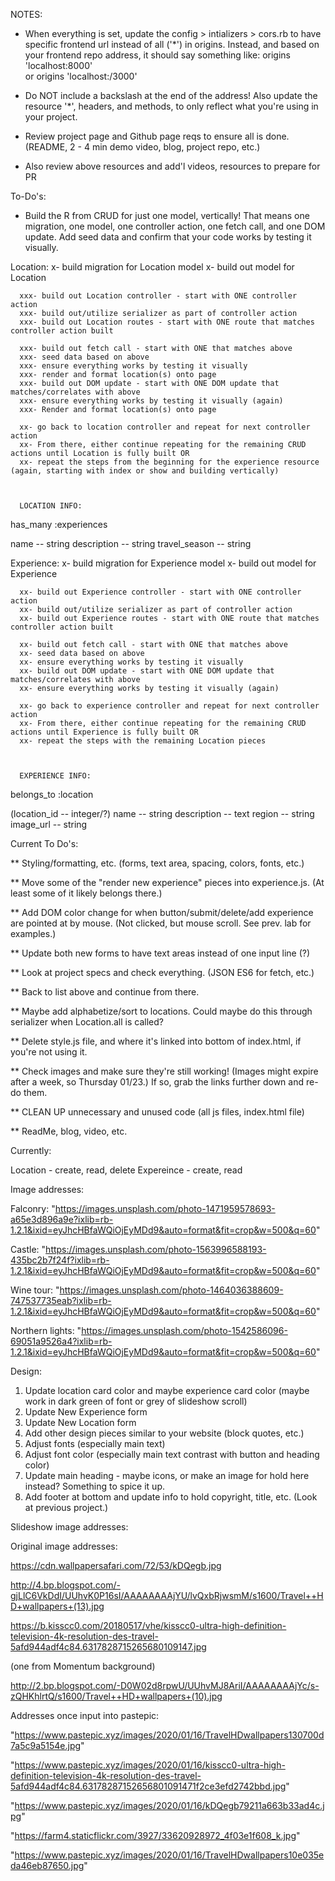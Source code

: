 
  NOTES:

  - When everything is set, update the config > intializers > cors.rb to have specific frontend url instead of all ('*') in origins. Instead, and based on your frontend repo address, it should say something like:
        origins 'localhost:8000'  
        or 
        origins 'localhost:/3000'
  - Do NOT include a backslash at the end of the address!
  Also update the resource '*', headers, and methods, to only reflect what you're using in your project.

  - Review project page and Github page reqs to ensure all is done. (README, 2 - 4 min demo video, blog, project repo, etc.)
  - Also review above resources and add'l videos, resources to prepare for PR




To-Do's:

  - Build the R from CRUD for just one model, vertically! That means one migration, one model, one controller action, one fetch   call, and one DOM update. Add seed data and confirm that your code works by testing it visually.

  Location:
      x- build migration for Location model
      x- build out model for Location

      xxx- build out Location controller - start with ONE controller action
      xxx- build out/utilize serializer as part of controller action 
      xxx- build out Location routes - start with ONE route that matches controller action built

      xxx- build out fetch call - start with ONE that matches above
      xxx- seed data based on above 
      xxx- ensure everything works by testing it visually
      xxx- render and format location(s) onto page
      xxx- build out DOM update - start with ONE DOM update that matches/correlates with above
      xxx- ensure everything works by testing it visually (again)
      xxx- Render and format location(s) onto page

      xx- go back to location controller and repeat for next controller action 
      xx- From there, either continue repeating for the remaining CRUD actions until Location is fully built OR
      xx- repeat the steps from the beginning for the experience resource (again, starting with index or show and building vertically)
     


      LOCATION INFO:
      
has_many :experiences

name -- string 
description -- string
travel_season -- string






  Experience:
      x- build migration for Experience model
      x- build out model for Experience

      xx- build out Experience controller - start with ONE controller action
      xx- build out/utilize serializer as part of controller action 
      xx- build out Experience routes - start with ONE route that matches controller action built
      
      xx- build out fetch call - start with ONE that matches above
      xx- seed data based on above 
      xx- ensure everything works by testing it visually
      xx- build out DOM update - start with ONE DOM update that matches/correlates with above
      xx- ensure everything works by testing it visually (again)

      xx- go back to experience controller and repeat for next controller action 
      xx- From there, either continue repeating for the remaining CRUD actions until Experience is fully built OR
      xx- repeat the steps with the remaining Location pieces 
      


      EXPERIENCE INFO:

belongs_to :location

(location_id -- integer/?)
name -- string
description -- text
region -- string
image_url -- string 




Current To Do's:

** Styling/formatting, etc. (forms, text area, spacing, colors, fonts, etc.)

** Move some of the "render new experience" pieces into experience.js. (At least some of it likely belongs there.)

** Add DOM color change for when button/submit/delete/add experience are pointed at by mouse. (Not clicked, but mouse scroll. See prev. lab for examples.)

** Update both new forms to have text areas instead of one input line (?)

** Look at project specs and check everything. (JSON ES6 for fetch, etc.)

** Back to list above and continue from there.

** Maybe add alphabetize/sort to locations. Could maybe do this through serializer when Location.all is called?

** Delete style.js file, and where it's linked into bottom of index.html, if you're not using it. 

** Check images and make sure they're still working! (Images might expire after a week, so Thursday 01/23.) If so, grab the links further down and re-do them.

** CLEAN UP unnecessary and unused code (all js files, index.html file)

** ReadMe, blog, video, etc.


Currently:

Location - create, read, delete
Expereince - create, read 




Image addresses:

Falconry:
"https://images.unsplash.com/photo-1471959578693-a65e3d896a9e?ixlib=rb-1.2.1&ixid=eyJhcHBfaWQiOjEyMDd9&auto=format&fit=crop&w=500&q=60"

Castle:
"https://images.unsplash.com/photo-1563996588193-435bc2b7f24f?ixlib=rb-1.2.1&ixid=eyJhcHBfaWQiOjEyMDd9&auto=format&fit=crop&w=500&q=60"

Wine tour:
"https://images.unsplash.com/photo-1464036388609-747537735eab?ixlib=rb-1.2.1&ixid=eyJhcHBfaWQiOjEyMDd9&auto=format&fit=crop&w=500&q=60"

Northern lights:
"https://images.unsplash.com/photo-1542586096-69051a9526a4?ixlib=rb-1.2.1&ixid=eyJhcHBfaWQiOjEyMDd9&auto=format&fit=crop&w=500&q=60"



Design:
1. Update location card color and maybe experience card color (maybe work in dark green of font or grey of slideshow scroll)
2. Update New Experience form
3. Update New Location form
4. Add other design pieces similar to your website (block quotes, etc.)
5. Adjust fonts (especially main text)
6. Adjust font color (especially main text contrast with button and heading color)
7. Update main heading - maybe icons, or make an image for hold here instead? Something to spice it up.
8. Add footer at bottom and update info to hold copyright, title, etc. (Look at previous project.)



Slideshow image addresses:

Original image addresses:

https://cdn.wallpapersafari.com/72/53/kDQegb.jpg

http://4.bp.blogspot.com/-gjLlC6VkDdI/UUhvK0P16sI/AAAAAAAAjYU/lvQxbRjwsmM/s1600/Travel++HD+wallpapers+(13).jpg

https://b.kisscc0.com/20180517/vhe/kisscc0-ultra-high-definition-television-4k-resolution-des-travel-5afd944adf4c84.6317828715265680109147.jpg

(one from Momentum background)

http://2.bp.blogspot.com/-D0W02d8rpwU/UUhvMJ8AriI/AAAAAAAAjYc/s-zQHKhlrtQ/s1600/Travel++HD+wallpapers+(10).jpg


Addresses once input into pastepic:

"https://www.pastepic.xyz/images/2020/01/16/TravelHDwallpapers130700d7a5c9a5154e.jpg"

"https://www.pastepic.xyz/images/2020/01/16/kisscc0-ultra-high-definition-television-4k-resolution-des-travel-5afd944adf4c84.63178287152656801091471f2ce3efd2742bbd.jpg" 

"https://www.pastepic.xyz/images/2020/01/16/kDQegb79211a663b33ad4c.jpg" 

"https://farm4.staticflickr.com/3927/33620928972_4f03e1f608_k.jpg"

"https://www.pastepic.xyz/images/2020/01/16/TravelHDwallpapers10e035eda46eb87650.jpg"


